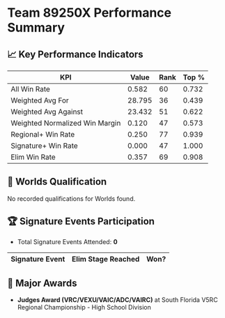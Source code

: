 # Team 89250X Performance Summary

## 📈 Key Performance Indicators
| KPI | Value | Rank | Top % |
| --- | ----- | ---- | ----- |
| All Win Rate | 0.582 | 60 | 0.732 |
| Weighted Avg For | 28.795 | 36 | 0.439 |
| Weighted Avg Against | 23.432 | 51 | 0.622 |
| Weighted Normalized Win Margin | 0.120 | 47 | 0.573 |
| Regional+ Win Rate | 0.250 | 77 | 0.939 |
| Signature+ Win Rate | 0.000 | 47 | 1.000 |
| Elim Win Rate | 0.357 | 69 | 0.908 |


## 🎯 Worlds Qualification
No recorded qualifications for Worlds found.

## 🏆 Signature Events Participation
- Total Signature Events Attended: **0**

| Signature Event | Elim Stage Reached | Won? |
|:----------------|:-------------------|:----|


## 🥇 Major Awards
- **Judges Award (VRC/VEXU/VAIC/ADC/VAIRC)** at South Florida V5RC Regional Championship - High School Division

